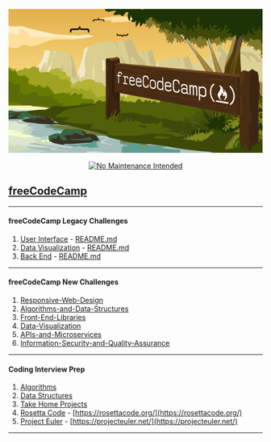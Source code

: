 <p align="center"><a href="http://unmaintained.tech/"><img alt="fcc" src="freecodecamp-logo.png"></a></p>
<p align="center"><a href="http://unmaintained.tech/"><img alt="No Maintenance Intended" src="http://unmaintained.tech/badge.svg"></a></p>

## [freeCodeCamp](https://www.freecodecamp.org/)

<hr/>

#### freeCodeCamp Legacy Challenges

1. [User Interface](01-front-end-cert/) - [README.md](01-front-end-cert/README.md)
1. [Data Visualization](02-data-vis-cert/) - [README.md](02-data-vis-cert/README.md)
1. [Back End](03-back-end-cert/) - [README.md](03-back-end-cert/README.md)

<hr/>

#### freeCodeCamp New Challenges

 1. [Responsive-Web-Design](11-Responsive-Web-Design)
 1. [Algorithms-and-Data-Structures](12-Algorithms-and-Data-Structures)
 1. [Front-End-Libraries](13-Front-End-Libraries)
 1. [Data-Visualization](14-Data-Visualization)
 1. [APIs-and-Microservices](15-APIs-and-Microservices)
 1. [Information-Security-and-Quality-Assurance](16-Information-Security-and-Quality-Assurance)

<hr/>

#### Coding Interview Prep

 1. [Algorithms](21-Algorithms/)
 1. [Data Structures](22-Data-Structures/)
 1. [Take Home Projects](23-Take-Home-Projects/)
 1. [Rosetta Code](24-rosettacode.org) - [https://rosettacode.org/](https://rosettacode.org/)
 1. [Project Euler](25-projecteuler.net) - [https://projecteuler.net/](https://projecteuler.net/)

<hr/>
